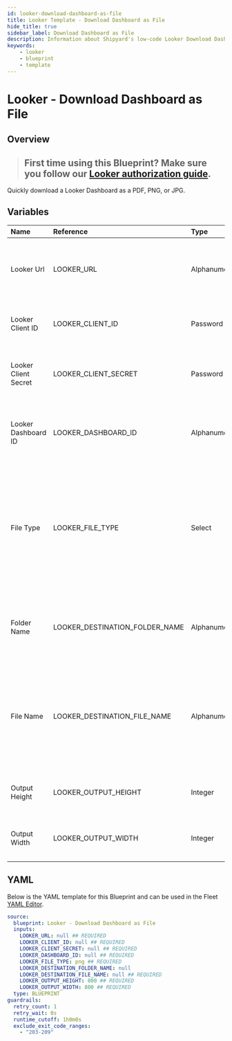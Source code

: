 ```yaml
---
id: looker-download-dashboard-as-file
title: Looker Template - Download Dashboard as File
hide_title: true
sidebar_label: Download Dashboard as File
description: Information about Shipyard's low-code Looker Download Dashboard as File blueprint. Quickly download a Looker Dashboard as a  PDF, PNG, or JPG. 
keywords:
    - looker
    - blueprint
    - template
---
```


# Looker - Download Dashboard as File

## Overview

> ## **First time using this Blueprint? Make sure you follow our [Looker authorization guide](https://www.shipyardapp.com/docs/blueprint-library/looker/looker-download-dashboard-as-file/)**.

Quickly download a Looker Dashboard as a  PDF, PNG, or JPG.



## Variables

| Name                 | Reference                      | Type         | Required           | Default | Options                                                                                 | Description                                                                                                                            |
|:---------------------|:-------------------------------|:-------------|:-------------------|:--------|:----------------------------------------------------------------------------------------|:---------------------------------------------------------------------------------------------------------------------------------------|
| Looker Url           | LOOKER_URL                     | Alphanumeric | :white_check_mark: | -       | -                                                                                       | The base URL of your organization's looker instance. Include https://                                                                  |
| Looker Client ID     | LOOKER_CLIENT_ID               | Password     | :white_check_mark: | -       | -                                                                                       | The Client ID generated from Looker for API access                                                                                     |
| Looker Client Secret | LOOKER_CLIENT_SECRET           | Password     | :white_check_mark: | -       | -                                                                                       | The secret key generated from Looker for API access                                                                                    |
| Looker Dashboard ID  | LOOKER_DASHBOARD_ID            | Alphanumeric | :white_check_mark: | -       | -                                                                                       | The identifier for the specific Dashboard you are intending to download                                                                |
| File Type            | LOOKER_FILE_TYPE               | Select       | :white_check_mark: | `png`   | PDF (.pdf): `pdf`<br></br><br></br>PNG (.png): `png`<br></br><br></br>JPG (.jpg): `jpg` | The type of file that will be generated from the Dashboard.                                                                            |
| Folder Name          | LOOKER_DESTINATION_FOLDER_NAME | Alphanumeric | :heavy_minus_sign: | -       | -                                                                                       | Folder where the file will be created. Leave blank to store in the current working directory                                           |
| File Name            | LOOKER_DESTINATION_FILE_NAME   | Alphanumeric | :white_check_mark: | -       | -                                                                                       | File name that will be created for the Look being downloaded. Include the extension and ensure that it matches the selected File Type. |
| Output Height        | LOOKER_OUTPUT_HEIGHT           | Integer      | :white_check_mark: | 800     | -                                                                                       | The size (in pixels) for the height of the downloaded dashboard                                                                        |
| Output Width         | LOOKER_OUTPUT_WIDTH            | Integer      | :white_check_mark: | 800     | -                                                                                       | The size (in pixels) for the width of the downloaded dashboard                                                                         |


## YAML

Below is the YAML template for this Blueprint and can be used in the Fleet [YAML Editor](../../reference/fleets/yaml-editor.md).

```yaml
source:
  blueprint: Looker - Download Dashboard as File
  inputs:
    LOOKER_URL: null ## REQUIRED
    LOOKER_CLIENT_ID: null ## REQUIRED
    LOOKER_CLIENT_SECRET: null ## REQUIRED
    LOOKER_DASHBOARD_ID: null ## REQUIRED
    LOOKER_FILE_TYPE: png ## REQUIRED
    LOOKER_DESTINATION_FOLDER_NAME: null 
    LOOKER_DESTINATION_FILE_NAME: null ## REQUIRED
    LOOKER_OUTPUT_HEIGHT: 800 ## REQUIRED
    LOOKER_OUTPUT_WIDTH: 800 ## REQUIRED
  type: BLUEPRINT
guardrails:
  retry_count: 1
  retry_wait: 0s
  runtime_cutoff: 1h0m0s
  exclude_exit_code_ranges:
    - "203-209"
```
